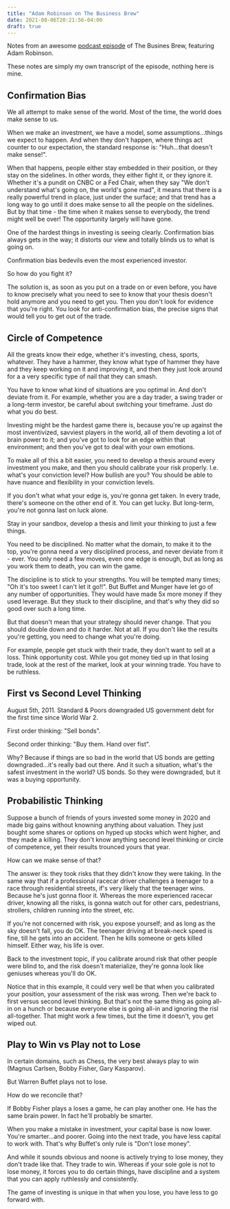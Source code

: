 ```yaml
---
title: "Adam Robinson on The Business Brew"
date: 2021-08-06T20:21:56-04:00
draft: true
---
```


Notes from an awesome [podcast episode](https://www.youtube.com/watch?v=cbUm8bo0pBQ&t=3339s) of The Busines Brew, featuring Adam Robinson.

These notes are simply my own transcript of the episode, nothing here is mine.

## Confirmation Bias

We all attempt to make sense of the world. Most of the time, the world does make sense to us.

When we make an investment, we have a model, some assumptions...things we expect to happen. And when they don't happen, where things act counter to our expectation, the standard response is: "Huh...that doesn't make sense!".

When that happens, people either stay embedded in their position, or they stay on the sidelines. In other words, they either fight it, or they ignore it. Whether it's a pundit on CNBC or a Fed Chair, when they say "We don't understand what's going on, the world's gone mad", it means that there is a really powerful trend in place, just under the surface; and that trend has a long way to go until it does make sense to all the people on the sidelines. But by that time - the time when it makes sense to everybody, the trend might well be over! The opportunity largely will have gone. 

One of the hardest things in investing is seeing clearly. Confirmation bias always gets in the way; it distorts our view and totally blinds us to what is going on.

Confirmation bias bedevils even the most experienced investor.

So how do you fight it?

The solution is, as soon as you put on a trade on or even before, you have to know precisely what you need to see to know that your thesis doesn't hold anymore and you need to get you. Then you don't look for evidence that you're right. You look for anti-confirmation bias, the precise signs that would tell you to get out of the trade.

## Circle of Competence

All the greats know their edge, whether it's investing, chess, sports, whatever. They have a hammer, they know what type of hammer they have and they keep working on it and improving it, and then they just look around for a a very specific type of nail that they can smash. 

You have to know what kind of situations are you optimal in. And don't deviate from it. For example, whether you are a day trader, a swing trader or a long-term investor, be careful about switching your timeframe. Just do what you do best.

Investing might be the hardest game there is, because you're up against the most inventivized, savviest players in the world, all of them devoting a lot of brain power to it; and you've got to look for an edge within that environment; and then you've got to deal with your own emotions.

To make all of this a bit easier, you need to develop a thesis around every investment you make, and then you should calibrate your risk properly. I.e. what's your conviction level? How bullish are you? You should be able to have nuance and flexibility in your conviction levels.

If you don't what what your edge is, you're gonna get taken. In every trade, there's someone on the other end of it. You can get lucky. But long-term, you're not gonna last on luck alone.

Stay in your sandbox, develop a thesis and limit your thinking to just a few things. 

You need to be disciplined. No matter what the domain, to make it to the top, you're gonna need a very disciplined process, and never deviate from it - ever. You only need a few moves, even one edge is enough, but as long as you work them to death, you can win the game.

The discipline is to stick to your strengths. You will be tempted many times; "Oh it's too sweet I can't let it go!!". But Buffet and Munger have let go of any number of opportunities. They would have made 5x more money if they used leverage. But they stuck to their discipline, and that's why they did so good over such a long time.

But that doesn't mean that your strategy should never change. That you should double down and do it harder. Not at all. If you don't like the results you're getting, you need to change what you're doing.

For example, people get stuck with their trade, they don't want to sell at a loss. Think opportunity cost. While you got money tied up in that losing trade, look at the rest of the market, look at your winning trade. You have to be ruthless.

## First vs Second Level Thinking

August 5th, 2011. Standard & Poors downgraded US government debt for the first time since World War 2. 

First order thinking: "Sell bonds".

Second order thinking: "Buy them. Hand over fist".

Why? Because if things are so bad in the world that US bonds are getting downgraded...it's really bad out there. And it such a situation, what's the safest investment in the world? US bonds. So they were downgraded, but it was a buying opportunity.

## Probabilistic Thinking

Suppose a bunch of friends of yours invested some money in 2020 and made big gains without knowning anything about valuation. They just bought some shares or options on hyped up stocks which went higher, and they made a killing. They don't know anything second level thinking or circle of competence, yet their results trounced yours that year.

How can we make sense of that?

The answer is: they took risks that they didn't know they were taking. In the same way that if a professional racecar driver challenges a teenager to a race through residential streets, if's very likely that the teenager wins. Because he's just gonna floor it. Whereas the more experienced racecar driver, knowing all the risks, is gonna watch out for other cars, pedestrians, strollers, children running into the street, etc.

If you're not concerned with risk, you expose yourself; and as long as the sky doesn't fall, you do OK. The teenager driving at break-neck speed is fine, till he gets into an accident. Then he kills someone or gets killed himself. Either way, his life is over.

Back to the investment topic, if you calibrate around risk that other people were blind to, and the risk doesn't materialize, they're gonna look like geniuses whereas you'll do OK. 

Notice that in this example, it could very well be that when you calibrated your position, your assessment of the risk was wrong. Then we're back to first versus second level thinking. But that's not the same thing as going all-in on a hunch or because everyone else is going all-in and ignoring the risl all-together. That might work a few times, but the time it doesn't, you get wiped out.

## Play to Win vs Play not to Lose

In certain domains, such as Chess, the very best always play to win (Magnus Carlsen, Bobby Fisher, Gary Kasparov).

But Warren Buffet plays not to lose.

How do we reconcile that?

If Bobby Fisher plays a loses a game, he can play another one. He has the same brain power. In fact he'll probably be smarter.

When you make a mistake in investment, your capital base is now lower. You're smarter...and poorer. Going into the next trade, you have less capital to work with. That's why Buffet's only rule is "Don't lose money". 

And while it sounds obvious and noone is actively trying to lose money, they don't trade like that. They trade to win. Whereas if your sole gole is not to lose money, it forces you to do certain things, have discipline and a system that you can apply ruthlessly and consistently. 

The game of investing is unique in that when you lose, you have less to go forward with.